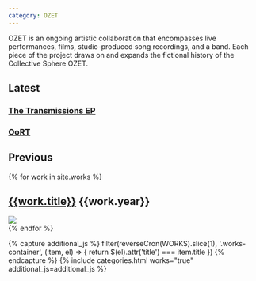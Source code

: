 ```yaml
---
category: OZET
---
```


<span class="ozet-style">OZET</span> is an ongoing artistic collaboration that encompasses live performances, films, studio-produced song recordings, and a band. Each piece of the project draws on and expands the fictional history of the Collective Sphere OZET.

<h2 class="hp-title">Latest</h2>
<div class="row" id="latest-work">
  <div class="new-work col-md-6 col-xs-12">
    <a href="/log/2017/12/20/the-transmissions-ep.html" class="main-image" style="background-image:url(/assets/images/transmissions.jpg)"></a>
    <h3><a href="/log/2017/12/20/the-transmissions-ep.html">The Transmissions EP</a></h3>
  </div>
  <div class="new-work col-md-6 col-xs-12">
    <a href="/works/oort" class="main-image" style="background-image:url(/assets/images/OoRT_3.jpg)"></a>
    <h3><a href="/works/oort">OoRT</a></h3>
  </div>
</div>
<h2 class="hp-title">Previous</h2>

<div class="works-container">
{% for work in site.works %}
<div class="row works-maj collection-item" title="{{work.title}}" data-collection="works">
  <div class="col-sm-12">
    <h2>
      <a href="{{work.url}}">{{work.title}}</a>
      <span class="pull-right">{{work.year}}</span>
    </h2>
    <a href="{{work.url}}" className="main-image">
      <img src="/assets/images/{{work.main_img}}"/>
    </a>
  </div>
</div>
{% endfor %}
</div>

{% capture additional_js %}
filter(reverseCron(WORKS).slice(1), '.works-container', (item, el) => {
return $(el).attr('title') === item.title
})
{% endcapture %}
{% include categories.html works="true" additional_js=additional_js %}
